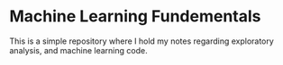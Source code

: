 # Machine Learning Fundementals

This is a simple repository where I hold my notes regarding exploratory analysis, and machine learning code.
